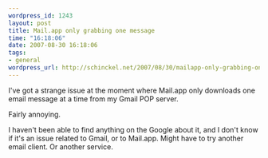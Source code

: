 ```yaml
--- 
wordpress_id: 1243
layout: post
title: Mail.app only grabbing one message
time: "16:18:06"
date: 2007-08-30 16:18:06
tags: 
- general
wordpress_url: http://schinckel.net/2007/08/30/mailapp-only-grabbing-one-message/
---
```

I've got a strange issue at the moment where Mail.app only downloads one email message at a time from my Gmail POP server.

Fairly annoying.

I haven't been able to find anything on the Google about it, and I don't know if it's an issue related to Gmail, or to Mail.app. Might have to try another email client. Or another service.
